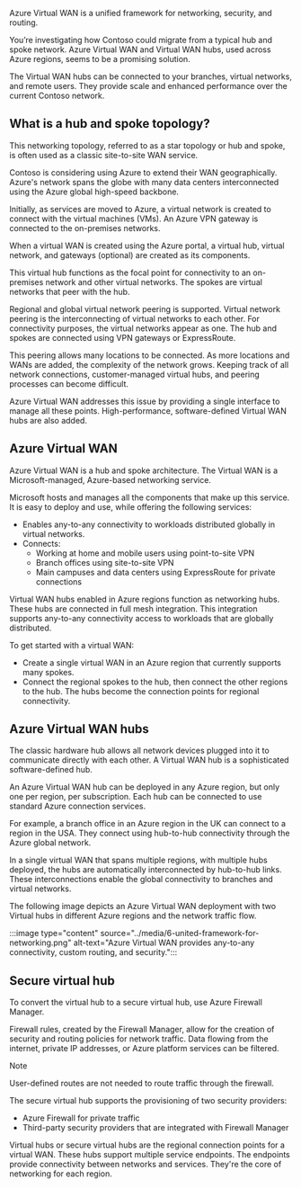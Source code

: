 
Azure Virtual WAN is a unified framework for networking, security, and routing.

You’re investigating how Contoso could migrate from a typical hub and spoke network. Azure Virtual WAN and Virtual WAN hubs, used across Azure regions, seems to be a promising solution.

The Virtual WAN hubs can be connected to your branches, virtual networks, and remote users. They provide scale and enhanced performance over the current Contoso network.

## What is a hub and spoke topology?

This networking topology, referred to as a star topology or hub and spoke, is often used as a classic site-to-site WAN service.

Contoso is considering using Azure to extend their WAN geographically. Azure's network spans the globe with many data centers interconnected using the Azure global high-speed backbone.

Initially, as services are moved to Azure, a virtual network is created to connect with the virtual machines (VMs). An Azure VPN gateway is connected to the on-premises networks.

When a virtual WAN is created using the Azure portal, a virtual hub, virtual network, and gateways (optional) are created as its components.

This virtual hub functions as the focal point for connectivity to an on-premises network and other virtual networks. The spokes are virtual networks that peer with the hub.

Regional and global virtual network peering is supported. Virtual network peering is the interconnecting of virtual networks to each other. For connectivity purposes, the virtual networks appear as one. The hub and spokes are connected using VPN gateways or ExpressRoute.

This peering allows many locations to be connected. As more locations and WANs are added, the complexity of the network grows. Keeping track of all network connections, customer-managed virtual hubs, and peering processes can become difficult.

Azure Virtual WAN addresses this issue by providing a single interface to manage all these points. High-performance, software-defined Virtual WAN hubs are also added.

## Azure Virtual WAN

Azure Virtual WAN is a hub and spoke architecture. The Virtual WAN is a Microsoft-managed, Azure-based networking service.

Microsoft hosts and manages all the components that make up this service. It is easy to deploy and use, while offering the following services:

- Enables any-to-any connectivity to workloads distributed globally in virtual networks.
- Connects:
  - Working at home and mobile users using point-to-site VPN
  - Branch offices using site-to-site VPN
  - Main campuses and data centers using ExpressRoute for private connections

Virtual WAN hubs enabled in Azure regions function as networking hubs. These hubs are connected in full mesh integration. This integration supports any-to-any connectivity access to workloads that are globally distributed.

To get started with a virtual WAN:

- Create a single virtual WAN in an Azure region that currently supports many spokes.
- Connect the regional spokes to the hub, then connect the other regions to the hub. The hubs become the connection points for regional connectivity.

## Azure Virtual WAN hubs

The classic hardware hub allows all network devices plugged into it to communicate directly with each other. A Virtual WAN hub is a sophisticated software-defined hub.

An Azure Virtual WAN hub can be deployed in any Azure region, but only one per region, per subscription. Each hub can be connected to use standard Azure connection services.

For example, a branch office in an Azure region in the UK can connect to a region in the USA. They connect using hub-to-hub connectivity through the Azure global network.

In a single virtual WAN that spans multiple regions, with multiple hubs deployed, the hubs are automatically interconnected by hub-to-hub links. These interconnections enable the global connectivity to branches and virtual networks.

The following image depicts an Azure Virtual WAN deployment with two Virtual hubs in different Azure regions and the network traffic flow.

:::image type="content" source="../media/6-united-framework-for-networking.png" alt-text="Azure Virtual WAN provides any-to-any connectivity, custom routing, and security.":::

## Secure virtual hub

To convert the virtual hub to a secure virtual hub, use Azure Firewall Manager.

Firewall rules, created by the Firewall Manager, allow for the creation of security and routing policies for network traffic. Data flowing from the internet, private IP addresses, or Azure platform services can be filtered.

>[!NOTE]
> User-defined routes are not needed to route traffic through the firewall.

The secure virtual hub supports the provisioning of two security providers:

- Azure Firewall for private traffic
- Third-party security providers that are integrated with Firewall Manager

Virtual hubs or secure virtual hubs are the regional connection points for a virtual WAN. These hubs support multiple service endpoints. The endpoints provide connectivity between networks and services. They're the core of networking for each region.
